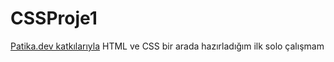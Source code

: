 # CSSProje1
[Patika.dev katkılarıyla](https://app.patika.dev)
HTML ve CSS bir arada hazırladığım ilk solo çalışmam
